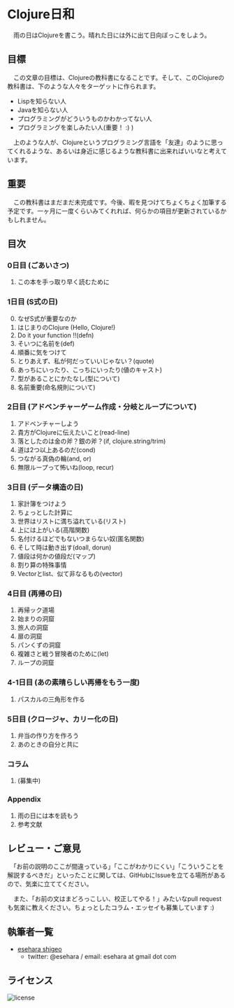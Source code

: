 Clojure日和
===========

　雨の日はClojureを書こう。晴れた日には外に出て日向ぼっこをしよう。

目標
----
　この文章の目標は、Clojureの教科書になることです。そして、このClojureの教科書は、下のような人々をターゲットに作られます。

* Lispを知らない人
* Javaを知らない人
* プログラミングがどういうものかわかってない人
* プログラミングを楽しみたい人(重要！ :) )

　上のような人が、Clojureというプログラミング言語を「友達」のように思ってくれるような、あるいは身近に感じるような教科書に出来ればいいなと考えています。

重要
----

　この教科書はまだまだ未完成です。今後、暇を見つけてちょくちょく加筆する予定です。一ヶ月に一度くらいみてくれれば、何らかの項目が更新されているかもしれません。

目次
----

### 0日目 (ごあいさつ)
1. この本を手っ取り早く読むために

### 1日目 (S式の日)
0. なぜS式が重要なのか
1. はじまりのClojure (Hello, Clojure!)
2. Do it your function !!(defn)
3. そいつに名前を(def)
4. 順番に気をつけて
5. とりあえず、私が何だっていいじゃない？(quote)
6. あっちにいったり、こっちにいったり(値のキャスト)
7. 型があることにかたなし(型について)
8. 名前重要(命名規則について)

### 2日目 (アドベンチャーゲーム作成・分岐とループについて)
1. アドベンチャーしよう
2. 貴方がClojureに伝えたいこと(read-line)
3. 落としたのは金の斧？銀の斧？(if, clojure.string/trim)
4. 道は2つ以上あるのだ(cond)
5. つながる真偽の輪(and, or)
6. 無限ループって怖いね(loop, recur)

### 3日目 (データ構造の日)
1. 家計簿をつけよう
2. ちょっとした計算に
3. 世界はリストに満ち溢れている(リスト)
4. 上には上がいる(高階関数)
5. 名付けるほどでもないつまらない奴(匿名関数)
6. そして時は動き出す(doall, dorun)
7. 値段は何かの値段だ(マップ)
8. 割り算の特殊事情
9. Vectorとlist、似て非なるもの(vector)

### 4日目 (再帰の日)
1. 再帰ック道場
2. 始まりの洞窟
3. 旅人の洞窟
4. 扉の洞窟
5. パンくずの洞窟
6. 複雑さと戦う冒険者のために(let)
7. ループの洞窟

### 4-1日目 (あの素晴らしい再帰をもう一度)
1. パスカルの三角形を作る

### 5日目 (クロージャ、カリー化の日)
1. 弁当の作り方を作ろう
2. あのときの自分と共に


### コラム
  1. (募集中)

### Appendix
  1. 雨の日には本を読もう
  2. 参考文献
  
レビュー・ご意見
---------------

　「お前の説明のここが間違っている」「ここがわかりにくい」「こういうことを解説するべきだ」といったことに関しては、GitHubにIssueを立てる場所があるので、気楽に立ててください。

　また、「お前の文はまどろっこしい、校正してやる！」みたいなpull requestも気楽に教えください。ちょっとしたコラム・エッセイも募集しています :)

執筆者一覧
----------

* [esehara shigeo](http://twitter.com/esehara)
  * twitter: @esehara / email: esehara at gmail dot com


ライセンス
---------
![license](https://raw.github.com/esehara/ClojuerBiyori/master/gplv3-127x51.png "GPLv3")
